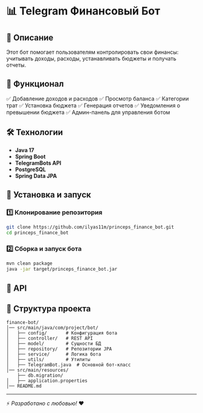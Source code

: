 # 📊 Telegram Финансовый Бот

## 📌 Описание
Этот бот помогает пользователям контролировать свои финансы: учитывать доходы, расходы, устанавливать бюджеты и получать отчеты.

## 🚀 Функционал
✅ Добавление доходов и расходов
✅ Просмотр баланса
✅ Категории трат
✅ Установка бюджета
✅ Генерация отчетов
✅ Уведомления о превышении бюджета
✅ Админ-панель для управления ботом

## 🛠️ Технологии
- **Java 17**
- **Spring Boot**
- **TelegramBots API**
- **PostgreSQL**
- **Spring Data JPA**

## 🔧 Установка и запуск

### 1️⃣ Клонирование репозитория
```sh
git clone https://github.com/ilyas11m/princeps_finance_bot.git
cd princeps_finance_bot
```
### 2️⃣ Сборка и запуск бота
```sh
mvn clean package
java -jar target/princeps_finance_bot.jar
```

## 🔗 API

## 📝 Структура проекта
```
finance-bot/
│── src/main/java/com/project/bot/
│   ├── config/       # Конфигурация бота
│   ├── controller/   # REST API
│   ├── model/        # Сущности БД
│   ├── repository/   # Репозитории JPA
│   ├── service/      # Логика бота
│   ├── utils/        # Утилиты
│   ├── TelegramBot.java  # Основной бот-класс
│── src/main/resources/
    ├── db.migration/
│   ├── application.properties
│── README.md
```
---
⚡ *Разработано с любовью!* ❤️

